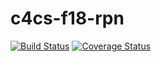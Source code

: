 # c4cs-f18-rpn
[![Build Status](https://travis-ci.org/ericjones846/c4cs-f18-rpn.png)](https://travis-ci.org/ericjones846/c4cs-f18-rpn.png)
[![Coverage Status](https://coveralls.io/repos/github/ericjones846/c4cs-f18-rpn/badge.svg?branch=master)](https://coveralls.io/github/ericjones846/c4cs-f18-rpn?branch=master)
